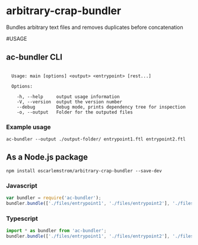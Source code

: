 # arbitrary-crap-bundler
Bundles arbitrary text files and removes duplicates before concatenation

#USAGE
## ac-bundler CLI
```

  Usage: main [options] <output> <entrypoint> [rest...]

  Options:

    -h, --help     output usage information
    -V, --version  output the version number
    --debug        Debug mode, prints dependency tree for inspection
    -o, --output   Folder for the outputed files

```
### Example usage
`ac-bundler --output ./output-folder/ entrypoint1.ftl entrypoint2.ftl`

## As a Node.js package
`npm install oscarlemstrom/arbitrary-crap-bundler --save-dev`

### Javascript
```javascript
var bundler = require('ac-bundler');
bundler.bundle(['./files/entrypoint1', './files/entrypoint2'], './files/output-folder/');
```

### Typescript
```typescript
import * as bundler from 'ac-bundler';
bundler.bundle(['./files/entrypoint1', './files/entrypoint2'], './files/output-folder/');
```

